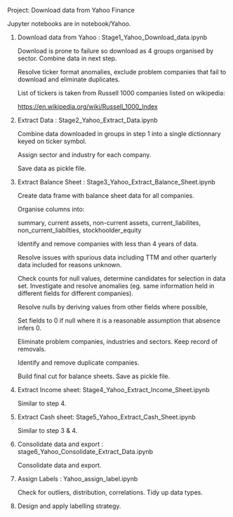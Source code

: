 Project: Download data from Yahoo Finance 

Jupyter notebooks are in notebook/Yahoo.

1. Download data from Yahoo : Stage1_Yahoo_Download_data.ipynb

   Download is prone to failure so download as 4 groups organised by 
   sector. Combine data in next step. 

   Resolve ticker format anomalies, exclude problem companies that fail to
   download and eliminate duplicates.

   List of tickers is taken from Russell 1000 companies listed on wikipedia:

   https://en.wikipedia.org/wiki/Russell_1000_Index

2. Extract Data : Stage2_Yahoo_Extract_Data.ipynb

   Combine data downloaded in groups in step 1 into a single dictionnary keyed
   on ticker symbol.

   Assign sector and industry for each company.

   Save data as pickle file. 

3. Extract Balance Sheet : Stage3_Yahoo_Extract_Balance_Sheet.ipynb

   Create data frame with balance sheet data for all companies.

   Organise columns into:

	summary, current assets, non-current assets, current_liabilites,
        non_current_liabilties, stockhoolder_equity

   Identify and remove companies with less than 4 years of data.

   Resolve issues with spurious data including TTM and other quarterly data
   included for reasons unknown.

   Check counts for null values, determine candidates for selection in data
   set. Investigate and resolve anomalies (eg. same information held in 
   different fields for different companies).

   Resolve nulls by deriving values  from other fields where possible,

   Set fields to 0 if null where it is a reasonable assumption that absence
   infers 0.

   Eliminate problem companies, industries and sectors. Keep record of removals.

   Identify and remove duplicate companies.

   Build final cut for balance sheets. Save as pickle file.
 
4. Extract Income sheet: Stage4_Yahoo_Extract_Income_Sheet.ipynb

   Similar to step 4.

5. Extract Cash sheet: Stage5_Yahoo_Extract_Cash_Sheet.ipynb

   Similar to step 3 & 4.

6. Consolidate data and export : stage6_Yahoo_Consolidate_Extract_Data.ipynb

   Consolidate data and export.

7. Assign Labels : Yahoo_assign_label.ipynb 

   Check for outliers, distribution, correlations.
   Tidy up data types.

7. Design and apply labelling strategy.

 

